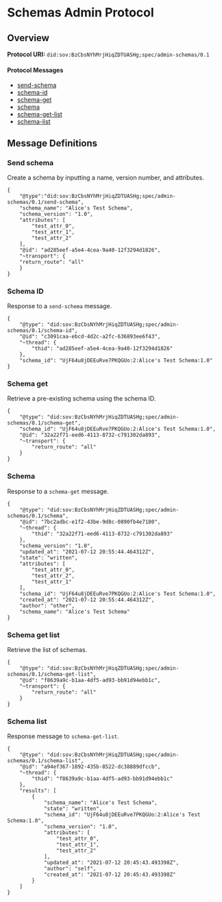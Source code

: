 # Schemas Admin Protocol

## Overview
**Protocol URI:** `did:sov:BzCbsNYhMrjHiqZDTUASHg;spec/admin-schemas/0.1`


#### Protocol Messages
* [send-schema](#send-schema)
* [schema-id](#schema-id)
* [schema-get](#schema-id)
* [schema](#schema)
* [schema-get-list](#schema-get-list)
* [schema-list](#schema-list)

## Message Definitions

### Send schema
Create a schema by inputting a name, version number, and attributes.

```
{
    "@type":"did:sov:BzCbsNYhMrjHiqZDTUASHg;spec/admin-schemas/0.1/send-schema",
    "schema_name": "Alice's Test Schema",
    "schema_version": "1.0",
    "attributes": [
        "test_attr_0",
        "test_attr_1",
        "test_attr_2"
    ],
    "@id": "ad285eef-a5e4-4cea-9a40-12f3294d1826",
    "~transport": {
    "return_route": "all"
    }
}
```

### Schema ID
Response to a `send-schema` message.
```
{
    "@type": "did:sov:BzCbsNYhMrjHiqZDTUASHg;spec/admin-schemas/0.1/schema-id",
    "@id": "c3091caa-ebcd-4d2c-a2fc-636893ee6f43",
    "~thread": {
        "thid": "ad285eef-a5e4-4cea-9a40-12f3294d1826"
    },
    "schema_id": "UjF64u8jDEEuRve7PKQGUo:2:Alice's Test Schema:1.0"
}
```


### Schema get
Retrieve a pre-existing schema using the schema ID.
```
{
    "@type": "did:sov:BzCbsNYhMrjHiqZDTUASHg;spec/admin-schemas/0.1/schema-get",
    "schema_id": "UjF64u8jDEEuRve7PKQGUo:2:Alice's Test Schema:1.0",
    "@id": "32a22f71-eed6-4113-8732-c791302da893",
    "~transport": {
        "return_route": "all"
    }
}
```

### Schema
Response to a `schema-get` message.
```
{
    "@type": "did:sov:BzCbsNYhMrjHiqZDTUASHg;spec/admin-schemas/0.1/schema",
    "@id": "7bc2adbc-e1f2-43be-9d8c-0890fb4e7180",
    "~thread": {
        "thid": "32a22f71-eed6-4113-8732-c791302da893"
    },
    "schema_version": "1.0",
    "updated_at": "2021-07-12 20:55:44.464312Z",
    "state": "written",
    "attributes": [
        "test_attr_0",
        "test_attr_2",
        "test_attr_1"
    ],
    "schema_id": "UjF64u8jDEEuRve7PKQGUo:2:Alice's Test Schema:1.0",
    "created_at": "2021-07-12 20:55:44.464312Z",
    "author": "other",
    "schema_name": "Alice's Test Schema"
}
```



### Schema get list
Retrieve the list of schemas.
```
{
    "@type": "did:sov:BzCbsNYhMrjHiqZDTUASHg;spec/admin-schemas/0.1/schema-get-list",
    "@id": "f8639a9c-b1aa-4df5-ad93-bb91d94ebb1c",
    "~transport": {
        "return_route": "all"
    }
}
```

### Schema list
Response message to `schema-get-list`.
```
{
    "@type": "did:sov:BzCbsNYhMrjHiqZDTUASHg;spec/admin-schemas/0.1/schema-list",
    "@id": "a94ef367-1892-435b-8522-dc38889dfccb",
    "~thread": {
        "thid": "f8639a9c-b1aa-4df5-ad93-bb91d94ebb1c"
    },
    "results": [
        {
            "schema_name": "Alice's Test Schema",
            "state": "written",
            "schema_id": "UjF64u8jDEEuRve7PKQGUo:2:Alice's Test Schema:1.0",
            "schema_version": "1.0",
            "attributes": [
                "test_attr_0",
                "test_attr_1",
                "test_attr_2"
            ],
            "updated_at": "2021-07-12 20:45:43.493398Z",
            "author": "self",
            "created_at": "2021-07-12 20:45:43.493398Z"
        }
    ]
}
```
